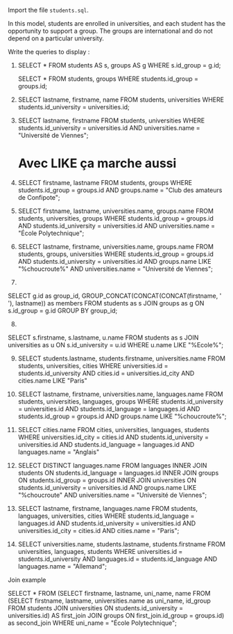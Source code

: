 Import the file `students.sql`.

In this model, students are enrolled in universities, and each student has the opportunity to support a group.
The groups are international and do not depend on a particular university.

Write the queries to display :

1. 
    SELECT * FROM students AS s, groups AS g
    WHERE s.id_group = g.id;

    SELECT * FROM students, groups
    WHERE students.id_group = groups.id;

2. 
    SELECT lastname, firstname, name
    FROM students, universities
    WHERE students.id_university = universities.id;

3. 
    SELECT lastname, firstname
    FROM students, universities
    WHERE students.id_university = universities.id
    AND universities.name = "Université de Viennes";
    # Avec LIKE ça marche aussi

4. 
    SELECT firstname, lastname
    FROM students, groups
    WHERE students.id_group = groups.id
    AND groups.name = "Club des amateurs de Confipote";

5. 
    SELECT firstname, lastname, universities.name, groups.name
    FROM students, universities, groups
    WHERE students.id_group = groups.id
    AND students.id_university = universities.id
    AND universities.name = "École Polytechnique";

6. 
    SELECT lastname, firstname, universities.name, groups.name
    FROM students, groups, universities
    WHERE students.id_group = groups.id
    AND students.id_university = universities.id
    AND groups.name LIKE "%choucroute%"
    AND universities.name = "Université de Viennes";

7. 
SELECT g.id as group_id, GROUP_CONCAT(CONCAT(CONCAT(firstname, ' '), lastname)) as members FROM students as s JOIN groups as g ON s.id_group = g.id GROUP BY group_id;
    

8. 
SELECT s.firstname, s.lastname, u.name FROM students as s JOIN universities as u ON s.id_university = u.id WHERE u.name LIKE "%Ecole%";

9. 
    SELECT students.lastname, students.firstname, universities.name
    FROM students, universities, cities
    WHERE universities.id = students.id_university
    AND cities.id = universities.id_city
    AND cities.name LIKE "Paris"

10. 
    SELECT lastname, firstname, universities.name, languages.name
    FROM students, universities, languages, groups
    WHERE students.id_university = universities.id
    AND students.id_language = languages.id
    AND students.id_group = groups.id
    AND groups.name LIKE "%choucroute%";

11. 
    SELECT cities.name
    FROM cities, universities, languages, students
    WHERE universities.id_city = cities.id
    AND students.id_university = universities.id
    AND students.id_language = languages.id
    AND languages.name = "Anglais"

12. 
    SELECT DISTINCT languages.name
    FROM languages
    INNER JOIN students     ON students.id_language = languages.id
    INNER JOIN groups       ON students.id_group = groups.id
    INNER JOIN universities ON students.id_university = universities.id
    AND groups.name LIKE "%choucroute"
    AND universities.name = "Université de Viennes";

13. 
    SELECT lastname, firstname, languages.name
    FROM students, languages, universities, cities
    WHERE students.id_language = languages.id
    AND students.id_university = universities.id
    AND universities.id_city = cities.id
    AND cities.name = "Paris";

14. 
    SELECT universities.name, students.lastname, students.firstname
    FROM universities, languages, students
    WHERE universities.id = students.id_university
    AND languages.id = students.id_language
    AND languages.name = "Allemand";

Join example 

SELECT * FROM 
(SELECT firstname, lastname, uni_name, name FROM 
 (SELECT firstname, lastname, universities.name as uni_name, id_group FROM students JOIN universities ON students.id_university = universities.id) AS first_join 
 JOIN groups ON first_join.id_group = groups.id) as second_join 
 WHERE uni_name = "École Polytechnique";
